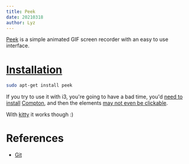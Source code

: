 ```yaml
---
title: Peek
date: 20210318
author: Lyz
---
```


[Peek](https://github.com/phw/peek) is a simple animated GIF screen recorder
with an easy to use interface.

# [Installation](https://github.com/phw/peek#installation)

```bash
sudo apt-get install peek
```

If you try to use it with i3, you're going to have a bad time, you'd [need to
install](https://github.com/phw/peek#on-i3-the-recording-area-is-all-black-how-can-i-record-anything)
[Compton](https://github.com/chjj/compton), and then the elements [may not even
be
clickable](https://github.com/phw/peek#why-cant-i-interact-with-the-ui-elements-inside-the-recording-area).

With [kitty](kitty.md) it works though :)

# References

* [Git](https://github.com/phw/peek)
